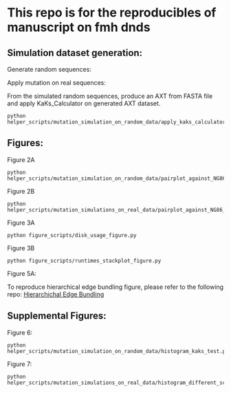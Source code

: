 # This repo is for the reproducibles of manuscript on fmh dnds

## Simulation dataset generation:

Generate random sequences:


Apply mutation on real sequences:


From the simulated random sequences, produce an AXT from FASTA file and apply KaKs_Calculator on generated AXT dataset.

    python helper_scripts/mutation_simulation_on_random_data/apply_kaks_calculator_on_random_sequence.py

## Figures:

Figure 2A

    python helper_scripts/mutation_simulation_on_random_data/pairplot_against_NG86_different_lengths_and_ksizes_v3.py

Figure 2B

    python helper_scripts/mutation_simulations_on_real_data/pairplot_against_NG86_different_ksizes_LAMA3.py

Figure 3A

    python figure_scripts/disk_usage_figure.py

Figure 3B

    python figure_scripts/runtimes_stackplot_figure.py

Figure 5A:

To reproduce hierarchical edge bundling figure, please refer to the following repo: [Hierarchichal Edge Bundling](https://github.com/KoslickiLab/DnDs-visualization)

## Supplemental Figures:

Figure 6:

    python helper_scripts/mutation_simulation_on_random_data/histogram_kaks_test.py

Figure 7:

    python helper_scripts/mutation_simulations_on_real_data/histogram_different_scales_ecoli.py
